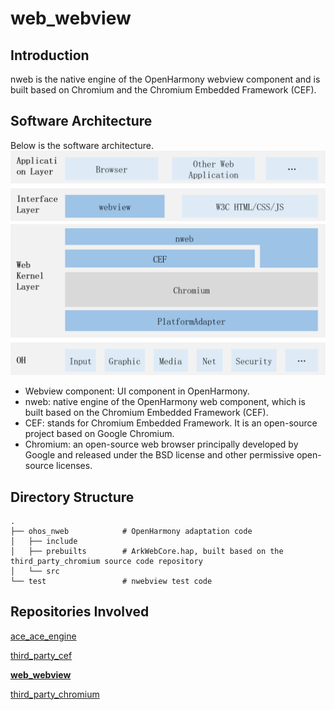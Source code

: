 # web_webview
## Introduction
nweb is the native engine of the OpenHarmony webview component and is built based on Chromium and the Chromium Embedded Framework (CEF).
## Software Architecture
Below is the software architecture.
![](figures/Web-architecture.png "web-architecture")
* Webview component: UI component in OpenHarmony.
* nweb: native engine of the OpenHarmony web component, which is built based on the Chromium Embedded Framework (CEF).
* CEF: stands for Chromium Embedded Framework. It is an open-source project based on Google Chromium.
* Chromium: an open-source web browser principally developed by Google and released under the BSD license and other permissive open-source licenses.
 ## Directory Structure
```
.
├── ohos_nweb            # OpenHarmony adaptation code
│   ├── include
│   ├── prebuilts        # ArkWebCore.hap, built based on the third_party_chromium source code repository
│   └── src
└── test                 # nwebview test code
```

## Repositories Involved

[ace_ace_engine](https://gitee.com/openharmony/arkui_ace_engine)

[third_party_cef](https://gitee.com/openharmony/third_party_cef)

**[web_webview](https://gitee.com/openharmony/web_webview)**

[third_party_chromium](https://gitee.com/openharmony/third_party_chromium)

